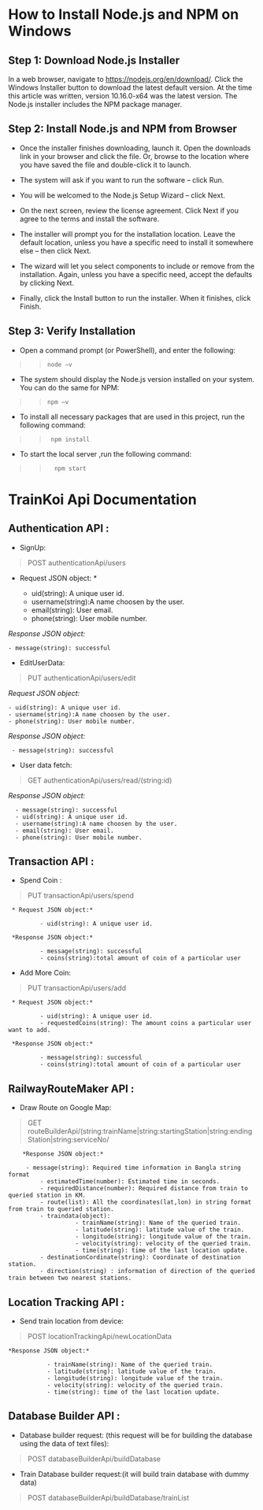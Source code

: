 # How to Install Node.js and NPM on Windows

## Step 1: Download Node.js Installer
  In a web browser, navigate to https://nodejs.org/en/download/. 
  Click the Windows Installer button to download the latest default version. 
  At the time this article was written, version 10.16.0-x64 was the latest version. 
  The Node.js installer includes the NPM package manager.

## Step 2: Install Node.js and NPM from Browser

- Once the installer finishes downloading, launch it. Open the downloads link in your browser and click the file. Or, browse to the location where you have saved the file and double-click it to launch.

- The system will ask if you want to run the software – click Run.

- You will be welcomed to the Node.js Setup Wizard – click Next.

- On the next screen, review the license agreement. Click Next if you agree to the terms and install the software.

- The installer will prompt you for the installation location. Leave the default location, unless you have a specific need to install it somewhere else – then click Next.

- The wizard will let you select components to include or remove from the installation. Again, unless you have a specific need, accept the defaults by clicking Next.

- Finally, click the Install button to run the installer. When it finishes, click Finish.


## Step 3: Verify Installation
  
- Open a command prompt (or PowerShell), and enter the following:

>>  `node –v`
  
-  The system should display the Node.js version installed on your system. You can do the same for NPM:

>>  `npm –v`

- To install all necessary packages that are used in this project, run the following command:

>> `  npm install  `

- To start the local server ,run the following command:

>> `   npm start   `






# TrainKoi Api Documentation 


## Authentication API :

- SignUp:

> POST  authenticationApi/users  
  
  * Request JSON object: *

    - uid(string): A unique user id.
    - username(string):A name choosen by the user.
    - email(string): User email.
    - phone(string): User mobile number.
  
  *Response JSON object:*

    - message(string): successful

- EditUserData:
> PUT authenticationApi/users/edit   

   *Request JSON object:*

    - uid(string): A unique user id.
    - username(string):A name choosen by the user.
    - phone(string): User mobile number.

   *Response JSON object:*

     - message(string): successful

- User data fetch:

> GET  authenticationApi/users/read/(string:id)

   *Response JSON object:*

      - message(string): successful
      - uid(string): A unique user id.
      - username(string):A name choosen by the user.
      - email(string): User email.
      - phone(string): User mobile number.

	  

## Transaction API :

- Spend Coin :
   
>  PUT transactionApi/users/spend
 
     * Request JSON object:*

             - uid(string): A unique user id.

     *Response JSON object:*

             - message(string): successful
             - coins(string):total amount of coin of a particular user


- Add More Coin:

> PUT transactionApi/users/add
 
     * Request JSON object:*

             - uid(string): A unique user id.
             - requestedCoins(string): The amount coins a particular user want to add.

     *Response JSON object:*

             - message(string): successful
             - coins(string):total amount of coin of a particular user


## RailwayRouteMaker API :

- Draw Route on Google Map:

> GET  routeBuilderApi/(string:trainName|string:startingStation|string:endingStation|string:serviceNo/
     
        *Response JSON object:*

	     - message(string): Required time information in Bangla string format
             - estimatedTime(number): Estimated time in seconds.
             - requiredDistance(number): Required distance from train to queried station in KM.
             - route(list): All the coordinates(lat,lon) in string format from train to queried station.
             - traindata(object): 
                       - trainName(string): Name of the queried train.
                       - latitude(string): latitude value of the train.
                       - longitude(string): longitude value of the train.
                       - velocity(string): velocity of the queried train.
                       - time(string): time of the last location update.
             - destinationCordinate(string): Coordinate of destination station.
             - direction(string) : information of direction of the queried train between two nearest stations.



## Location Tracking API :

- Send train location from device:

> POST  locationTrackingApi/newLocationData

	*Response JSON object:*

               - trainName(string): Name of the queried train.
               - latitude(string): latitude value of the train.
               - longitude(string): longitude value of the train.
               - velocity(string): velocity of the queried train.
               - time(string): time of the last location update.

	    
## Database Builder API :
- Database builder request: (this request will be for building the database using the data of text files):

> POST databaseBuilderApi/buildDatabase   

- Train Database builder request:(it will build train database with dummy data)

> POST  databaseBuilderApi/buildDatabase/trainList  


